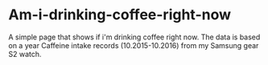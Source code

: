# Am-i-drinking-coffee-right-now
A simple page that shows if i'm drinking coffee right now.
The data is based on a year Caffeine intake records (10.2015-10.2016) from my Samsung gear S2 watch.
